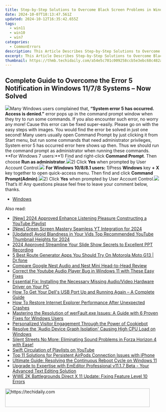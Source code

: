 ```yaml
---
title: Step-by-Step Solutions to Overcome Black Screen Problems in Windows 11
date: 2024-10-07T18:13:47.561Z
updated: 2024-10-12T16:35:42.655Z
tags:
  - win11
  - win10
  - win7
categories:
  - CommonErrors
description: This Article Describes Step-by-Step Solutions to Overcome Black Screen Problems in Windows 11
excerpt: This Article Describes Step-by-Step Solutions to Overcome Black Screen Problems in Windows 11
thumbnail: https://thmb.techidaily.com/a54e5c701c009258ccb5e3ebc68c482a0352d900bfe7620286533aaa04ebdf62.png
---
```


## Complete Guide to Overcome the Error 5 Notification in Windows 11/7/8 Systems – Now Solved

![](https://images.drivereasy.com/wp-content/uploads/2017/05/1-21.jpg)Many Windows users complained that,   **“System error 5 has occurred. Access is denied.”** error pops up in the command prompt window when they try to run some commands. If you also encounter such error, no worry any more! Cause this error can be fixed super-easily. Please go on with the easy steps with images. You would find the error be solved in just one second! Many users usually open Command Prompt by just clicking it from Start menu, but run some commands that need  administrator privileges, System error 5 has occurred error here shows up then. Thus we should run the command prompt as administrator when running these commands. **For Windows 7 users:**1) Find and right-click **Command Prompt**. Then choose **Run as administrator**.![](https://images.drivereasy.com/wp-content/uploads/2017/05/2-23.jpg)2) Click **Yes** when prompted by User Account Control.![](https://images.drivereasy.com/wp-content/uploads/2017/05/5-18.jpg) **For Windows 10/8/8.1 users:** 1)Press **Windows** key **\+** **X** key together to open quick-access menu. Then find and click **Command Prompt(Admin)**.![](https://images.drivereasy.com/wp-content/uploads/2017/05/3-22.jpg)2) Click **Yes** when prompted by User Account Control.![](https://images.drivereasy.com/wp-content/uploads/2017/05/4-26.jpg)That’s it! Any questions please feel free to leave your comment below, thanks.

* [Windows](https://tools.techidaily.com/drivereasy/download/)

<ins class="adsbygoogle"
     style="display:block"
     data-ad-format="autorelaxed"
     data-ad-client="ca-pub-7571918770474297"
     data-ad-slot="1223367746"></ins>

<ins class="adsbygoogle"
     style="display:block"
     data-ad-client="ca-pub-7571918770474297"
     data-ad-slot="8358498916"
     data-ad-format="auto"
     data-full-width-responsive="true"></ins>

<span class="atpl-alsoreadstyle">Also read:</span>
<div><ul>
<li><a href="https://facebook-video-share.techidaily.com/new-2024-approved-enhance-listening-pleasure-constructing-a-youtube-playlist/"><u>[New] 2024 Approved Enhance Listening Pleasure Constructing a YouTube Playlist</u></a></li>
<li><a href="https://eaxpv-info.techidaily.com/new-green-screen-mastery-seamless-yt-integration-for-2024/"><u>[New] Green Screen Mastery Seamless YT Integration for 2024</u></a></li>
<li><a href="https://facebook-record-videos.techidaily.com/updated-avoid-blandness-in-your-vids-top-recommended-youtube-thumbnail-heights-for-2024/"><u>[Updated] Avoid Blandness in Your Vids Top Recommended YouTube Thumbnail Heights for 2024</u></a></li>
<li><a href="https://remote-screen-capture.techidaily.com/2024-approved-streamline-your-slide-show-secrets-to-excellent-ppt-recording/"><u>2024 Approved Streamline Your Slide Show Secrets to Excellent PPT Recording</u></a></li>
<li><a href="https://location-fake.techidaily.com/5-best-route-generator-apps-you-should-try-on-motorola-moto-g13-drfone-by-drfone-virtual-android/"><u>5 Best Route Generator Apps You Should Try On Motorola Moto G13 | Dr.fone</u></a></li>
<li><a href="https://buynow-reviews.techidaily.com/compare-google-nest-audio-and-nest-mini-head-to-head-review/"><u>Compare Google Nest Audio and Nest Mini Head-to-Head Review</u></a></li>
<li><a href="https://common-error.techidaily.com/correct-the-youtube-audio-player-bug-in-windows-11-with-these-easy-fixes/"><u>Correct the Youtube Audio Player Bug in Windows 11 with These Easy Fixes</u></a></li>
<li><a href="https://common-error.techidaily.com/essential-fix-installing-the-necessary-missing-audiovideo-hardware-driver-on-your-pc/"><u>Essential Fix: Installing the Necessary Missing Audio/Video Hardware Driver on Your PC</u></a></li>
<li><a href="https://common-error.techidaily.com/how-to-get-your-dells-usb-port-up-and-running-again-a-complete-guide/"><u>How To Get Your Dell's USB Port Up and Running Again – A Complete Guide</u></a></li>
<li><a href="https://common-error.techidaily.com/how-to-restore-internet-explorer-performance-after-unexpected-crashes/"><u>How To Restore Internet Explorer Performance After Unexpected Crashes</u></a></li>
<li><a href="https://common-error.techidaily.com/mastering-the-resolution-of-werfaultexe-issues-a-guide-with-6-proven-fixes-for-windows-users/"><u>Mastering the Resolution of werFault.exe Issues: A Guide with 6 Proven Fixes for Windows Users</u></a></li>
<li><a href="https://data-safeguard.techidaily.com/personalized-visitor-engagement-through-the-power-of-cookiebot/"><u>Personalized Visitor Engagement Through the Power of Cookiebot</u></a></li>
<li><a href="https://common-error.techidaily.com/resolve-the-audio-device-graph-isolation-causing-high-cpu-load-on-windows/"><u>Resolve the 'Audio Device Graph Isolation' Causing High CPU Load on Windows</u></a></li>
<li><a href="https://common-error.techidaily.com/1723209853626-silent-streets-no-more-eliminating-sound-problems-in-forza-horizon-4-with-ease/"><u>Silent Streets No More: Eliminating Sound Problems in Forza Horizon 4 with Ease!</u></a></li>
<li><a href="https://youtube-lab.techidaily.com/-circulation-of-playlists-on-youtube/"><u>Swift Circulation of Playlists on YouTube</u></a></li>
<li><a href="https://fox-that.techidaily.com/top-11-solutions-for-persistent-airpods-connection-issues-with-iphone/"><u>Top 11 Solutions for Persistent AirPods Connection Issues with iPhone</u></a></li>
<li><a href="https://common-error.techidaily.com/ultimate-guide-resolving-the-continuous-reboot-cycle-on-windows-11/"><u>Ultimate Guide: Resolving the Continuous Reboot Cycle on Windows 11</u></a></li>
<li><a href="https://win-top.techidaily.com/upgrade-to-expertise-with-emeditor-professional-v1117-beta-your-advanced-text-editing-solution/"><u>Upgrade to Expertise with EmEditor Professional v11.1.7 Beta - Your Advanced Text Editing Solution</u></a></li>
<li><a href="https://common-error.techidaily.com/wwe-2k-battlegrounds-direct-x-11-update-fixing-feature-level-10-errors/"><u>WWE 2K Battlegrounds Direct X 11 Update: Fixing Feature Level 10 Errors</u></a></li>
</ul></div>

<!-- affiliate ads begin -->
<a href="https://aligracehair.sjv.io/c/5597632/2135360/19272" target="_top" id="2135360">
  <img src="//a.impactradius-go.com/display-ad/19272-2135360" border="0" alt="https://techidaily.com" width="468" height="60"/>
</a>
<img height="0" width="0" src="https://aligracehair.sjv.io/i/5597632/2135360/19272" style="position:absolute;visibility:hidden;" border="0" />
<!-- affiliate ads end -->

